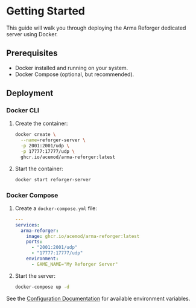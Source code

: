 # Getting Started

This guide will walk you through deploying the Arma Reforger dedicated server using Docker.

## Prerequisites

- Docker installed and running on your system.
- Docker Compose (optional, but recommended).

## Deployment

### Docker CLI

1. Create the container:

    ```bash
    docker create \
      --name=reforger-server \
      -p 2001:2001/udp \
      -p 17777:17777/udp \
      ghcr.io/acemod/arma-reforger:latest
    ```

2. Start the container:

    ```bash
    docker start reforger-server
    ```

### Docker Compose

1. Create a `docker-compose.yml` file:

    ```yaml
    ---
    services:
      arma-reforger:
        image: ghcr.io/acemod/arma-reforger:latest
        ports:
          - "2001:2001/udp"
          - "17777:17777/udp"
        environment:
          - GAME_NAME="My Reforger Server"
    ```

2. Start the server:

    ```bash
    docker-compose up -d
    ```

See the [Configuration Documentation](../configuration-guide/index.md) for available environment variables.
